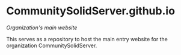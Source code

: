 # CommunitySolidServer.github.io
_Organization's main website_

This serves as a repository to host the main entry website for the organization CommunitySolidServer.
